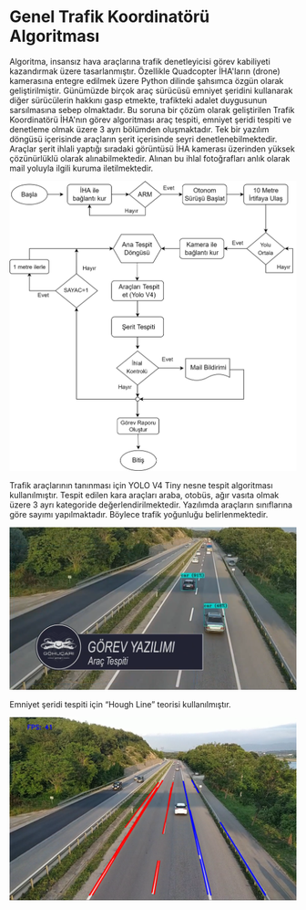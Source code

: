 # Genel Trafik Koordinatörü Algoritması

Algoritma, insansız hava araçlarına trafik denetleyicisi görev kabiliyeti kazandırmak üzere tasarlanmıştır. Özellikle Quadcopter İHA'ların (drone) kamerasına entegre 
edilmek üzere Python dilinde şahsımca özgün olarak geliştirilmiştir. Günümüzde birçok araç sürücüsü emniyet şeridini kullanarak diğer sürücülerin hakkını gasp etmekte,
trafikteki adalet duygusunun sarsılmasına sebep olmaktadır. Bu soruna bir çözüm olarak geliştirilen Trafik Koordinatörü İHA'nın görev algoritması araç tespiti, 
emniyet şeridi tespiti ve denetleme olmak üzere 3 ayrı bölümden oluşmaktadır. Tek bir yazılım döngüsü içerisinde araçların şerit içerisinde seyri denetlenebilmektedir. 
Araçlar şerit ihlali yaptığı sıradaki görüntüsü İHA kamerası üzerinden yüksek çözünürlüklü olarak alınabilmektedir. Alınan bu ihlal fotoğrafları anlık olarak mail 
yoluyla ilgili kuruma iletilmektedir.

![resim](https://github.com/mehmet-engineer/General_Traffic_Coordinator_Algorithm/blob/master/algoritma.png)


Trafik araçlarının tanınması için YOLO V4 Tiny nesne tespit algoritması kullanılmıştır. Tespit edilen kara araçları araba, otobüs, ağır vasıta olmak üzere 3 ayrı kategoride değerlendirilmektedir. Yazılımda araçların sınıflarına göre sayımı yapılmaktadır. Böylece trafik yoğunluğu belirlenmektedir.

![resim](https://github.com/mehmet-engineer/General_Traffic_Coordinator_Algorithm/blob/master/arac_tespit.png)


Emniyet şeridi tespiti için “Hough Line” teorisi kullanılmıştır. 

![resim](https://github.com/mehmet-engineer/General_Traffic_Coordinator_Algorithm/blob/master/serit.png)

